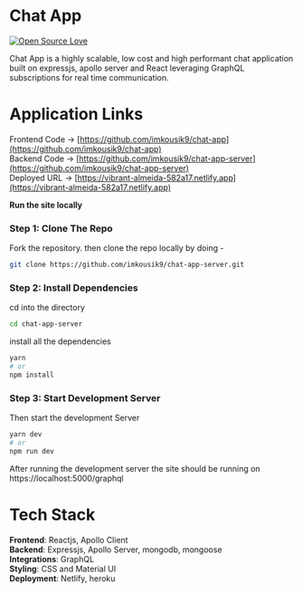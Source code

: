 # Chat App

[![Open Source Love](https://badges.frapsoft.com/os/v2/open-source.svg?v=103)](https://github.com/imkousik9)

Chat App is a highly scalable, low cost and high performant chat application built on expressjs, apollo server and React leveraging GraphQL subscriptions for real time communication.

# Application Links

Frontend Code -> [https://github.com/imkousik9/chat-app](https://github.com/imkousik9/chat-app)
<br>
Backend Code -> [https://github.com/imkousik9/chat-app-server](https://github.com/imkousik9/chat-app-server)
<br>
Deployed URL -> [https://vibrant-almeida-582a17.netlify.app](https://vibrant-almeida-582a17.netlify.app)
<br>

**Run the site locally**

### Step 1: Clone The Repo

Fork the repository. then clone the repo locally by doing -

```bash
git clone https://github.com/imkousik9/chat-app-server.git
```

### Step 2: Install Dependencies

cd into the directory

```bash
cd chat-app-server
```

install all the dependencies

```bash
yarn
# or
npm install
```

### Step 3: Start Development Server

Then start the development Server

```bash
yarn dev
# or
npm run dev
```

After running the development server the site should be running on https://localhost:5000/graphql

# Tech Stack

<b>Frontend</b>: Reactjs, Apollo Client
<br>
<b>Backend</b>: Expressjs, Apollo Server, mongodb, mongoose
<br>
<b>Integrations</b>: GraphQL
<br>
<b>Styling</b>: CSS and Material UI
<br>
<b>Deployment</b>: Netlify, heroku
